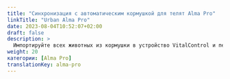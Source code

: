 ```yaml
---
title: "Синхронизация с автоматическим кормушкой для телят Alma Pro"
linkTitle: "Urban Alma Pro"
date: 2023-08-04T10:52:07+02:00
draft: false
description: >
  Импортируйте всех животных из кормушки в устройство VitalControl и передайте записанные температуры, вес и оценки животных обратно в кормушку.
weight: 20
категории: [Alma Pro]
translationKey: alma-pro
---
```


